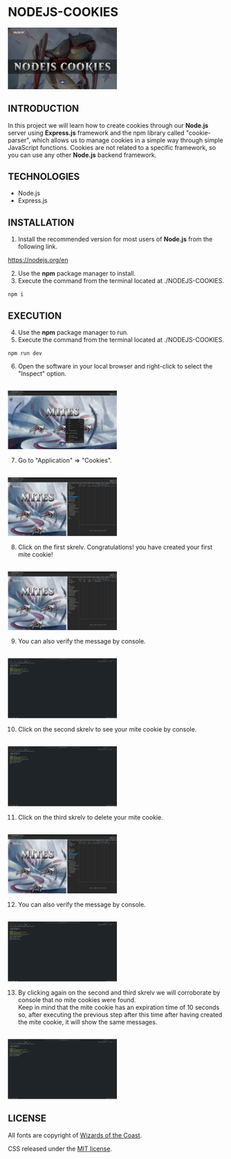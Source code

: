 # NODEJS-COOKIES

<img width="50%" src="./src/public/images/nodejs_cookies_template.png" />

## INTRODUCTION

In this project we will learn how to create cookies through our **Node.js** server using **Express.js** framework and the npm library called "cookie-parser", which allows us to manage cookies in a simple way through simple JavaScript functions.
Cookies are not related to a specific framework, so you can use any other **Node.js** backend framework.

## TECHNOLOGIES

- Node.js
- Express.js

## INSTALLATION

1. Install the recommended version for most users of **Node.js** from the following link.

https://nodejs.org/en

2. Use the **npm** package manager to install.
3. Execute the command from the terminal located at ./NODEJS-COOKIES.

```shell
npm i
```

## EXECUTION

4. Use the **npm** package manager to run.
5. Execute the command from the terminal located at ./NODEJS-COOKIES.

```shell
npm run dev
```

6. Open the software in your local browser and right-click to select the "Inspect" option.

<br />

<img width="50%" src="./src/public/images/option_inspect_page.png" />

<br />

7. Go to "Application" => "Cookies".

<br />

<img width="50%" src="./src/public/images/application_cookies.png" />

<br />

8. Click on the first skrelv. Congratulations! you have created your first mite cookie!

<br />

<img width="50%" src="./src/public/images/create_mite.png" />

<br />

9. You can also verify the message by console.

<br />

<img width="50%" src="./src/public/images/mite_successfully_created.png" />

<br />

10. Click on the second skrelv to see your mite cookie by console.

<br />

<img width="50%" src="./src/public/images/view_mite.png" />

<br />

11. Click on the third skrelv to delete your mite cookie.

<br />

<img width="50%" src="./src/public/images/application_cookies.png" />

<br />

12. You can also verify the message by console.

<br />

<img width="50%" src="./src/public/images/mite_successfully_deleted.png" />

<br />

13. By clicking again on the second and third skrelv we will corroborate by console that no mite cookies were found. <br /> Keep in mind that the mite cookie has an expiration time of 10 seconds so, after executing the previous step after this time after having created the mite cookie, it will show the same messages.

<br />

<img width="50%" src="./src/public/images/no_mites_found.png" />

## LICENSE

All fonts are copyright of [Wizards of the Coast](http://magicthegathering.com).

CSS released under the [MIT license](https://github.com/Saeris/typeface-beleren-bold/blob/master/LICENSE.md).
